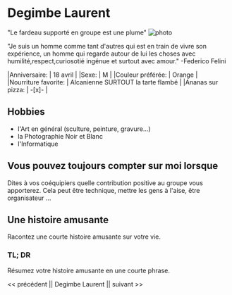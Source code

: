 # Degimbe Laurent
"Le fardeau supporté en groupe est une plume"
![photo](https://media-exp1.licdn.com/dms/image/C4D03AQHoYO8Dm16rLA/profile-displayphoto-shrink_200_200/0/1565350518019?e=1615420800&v=beta&t=y4kYSeiRW8R1fMbpITWdVtF4KozlltVgZ89cSQnNvSo)

"Je suis un homme comme tant d'autres qui est en train de vivre son expérience, un homme qui regarde autour de lui
les choses avec humilité,respect,curiosotié ingénue et surtout avec amour." -Federico Felini

|Anniversaire:          |                             18 avril |
|Sexe:                  |                                    M |
|Couleur préférée:      |                               Orange |
|Nourriture favorite:   | Alcanienne SURTOUT la tarte flambé   |
|Ananas sur pizza:      |             -[x]-                    |


## Hobbies

* l'Art en général (sculture, peinture, gravure...)
* la Photographie Noir et Blanc
* l'Informatique 


## Vous pouvez toujours compter sur moi lorsque

Dites à vos coéquipiers quelle contribution positive au groupe vous apporterez.
Cela peut être technique, mettre les gens à l'aise, être organisateur ...


## Une histoire amusante

Racontez une courte histoire amusante sur votre vie.


### TL; DR

Résumez votre histoire amusante en une courte phrase.


<< précédent || Degimbe Laurent || suivant >>
